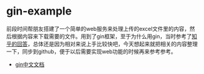 # gin-example

前段时间帮朋友搭建了一个简单的web服务来处理上传的excel文件里的内容，然后根据内容来下载需要的文件。用到了gin框架，至于为什么用gin，当时参考了[知乎的回答](https://www.zhihu.com/question/27370112)，总体还是因为相对来说上手比较快吧，今天想起来就把相关的内容整理一下，同步到github，便于以后需要实现web功能的时候再来参考参考。

- [gin中文文档](https://github.com/skyhee/gin-doc-cn)
